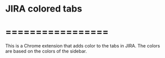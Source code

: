 # JIRA colored tabs
# =================

This is a Chrome extension that adds color to the tabs in JIRA. The colors are based on the colors of the sidebar.